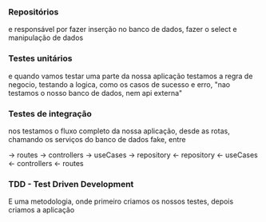 ### Repositórios
e responsável por fazer inserção no banco de dados, fazer o select e manipulação de dados


### Testes unitários
e quando vamos testar uma parte da nossa aplicação
testamos a regra de negocio, testando a logica, como os casos de sucesso e erro,
"nao testamos o nosso banco de dados, nem api externa"

### Testes de integração
nos testamos o fluxo completo da nossa aplicação, desde as rotas, chamando os serviços do banco de dados fake, entre 

-> routes -> controllers -> useCases -> repository
<- repository <- useCases <- controllers <- routes


### TDD - Test Driven Development
E uma metodologia, onde primeiro criamos os nossos testes, depois criamos a aplicação